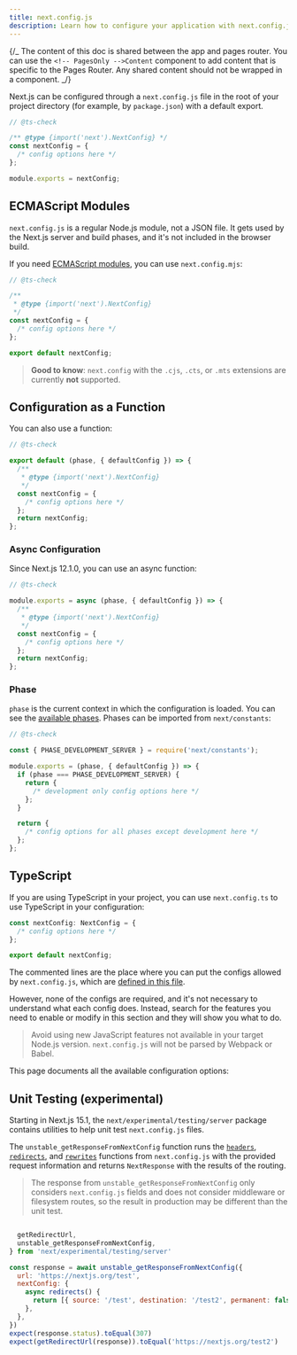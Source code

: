 ```yaml
---
title: next.config.js
description: Learn how to configure your application with next.config.js.
---
```


{/_ The content of this doc is shared between the app and pages router. You can use the `<!-- PagesOnly -->Content` component to add content that is specific to the Pages Router. Any shared content should not be wrapped in a component. _/}

Next.js can be configured through a `next.config.js` file in the root of your project directory (for example, by `package.json`) with a default export.

```js filename="next.config.js"
// @ts-check

/** @type {import('next').NextConfig} */
const nextConfig = {
  /* config options here */
};

module.exports = nextConfig;
```

## ECMAScript Modules

`next.config.js` is a regular Node.js module, not a JSON file. It gets used by the Next.js server and build phases, and it's not included in the browser build.

If you need [ECMAScript modules](https://nodejs.org/api/esm.html), you can use `next.config.mjs`:

```js filename="next.config.mjs"
// @ts-check

/**
 * @type {import('next').NextConfig}
 */
const nextConfig = {
  /* config options here */
};

export default nextConfig;
```

> **Good to know**: `next.config` with the `.cjs`, `.cts`, or `.mts` extensions are currently **not** supported.

## Configuration as a Function

You can also use a function:

```js filename="next.config.mjs"
// @ts-check

export default (phase, { defaultConfig }) => {
  /**
   * @type {import('next').NextConfig}
   */
  const nextConfig = {
    /* config options here */
  };
  return nextConfig;
};
```

### Async Configuration

Since Next.js 12.1.0, you can use an async function:

```js filename="next.config.js"
// @ts-check

module.exports = async (phase, { defaultConfig }) => {
  /**
   * @type {import('next').NextConfig}
   */
  const nextConfig = {
    /* config options here */
  };
  return nextConfig;
};
```

### Phase

`phase` is the current context in which the configuration is loaded. You can see the [available phases](https://github.com/vercel/next.js/blob/5e6b008b561caf2710ab7be63320a3d549474a5b/packages/next/shared/lib/constants.ts#L19-L23). Phases can be imported from `next/constants`:

```js filename="next.config.js"
// @ts-check

const { PHASE_DEVELOPMENT_SERVER } = require('next/constants');

module.exports = (phase, { defaultConfig }) => {
  if (phase === PHASE_DEVELOPMENT_SERVER) {
    return {
      /* development only config options here */
    };
  }

  return {
    /* config options for all phases except development here */
  };
};
```

## TypeScript

If you are using TypeScript in your project, you can use `next.config.ts` to use TypeScript in your configuration:

```ts filename="next.config.ts"
const nextConfig: NextConfig = {
  /* config options here */
};

export default nextConfig;
```

The commented lines are the place where you can put the configs allowed by `next.config.js`, which are [defined in this file](https://github.com/vercel/next.js/blob/canary/packages/next/src/server/config-shared.ts).

However, none of the configs are required, and it's not necessary to understand what each config does. Instead, search for the features you need to enable or modify in this section and they will show you what to do.

> Avoid using new JavaScript features not available in your target Node.js version. `next.config.js` will not be parsed by Webpack or Babel.

This page documents all the available configuration options:

## Unit Testing (experimental)

Starting in Next.js 15.1, the `next/experimental/testing/server` package contains utilities to help unit test `next.config.js` files.

The `unstable_getResponseFromNextConfig` function runs the [`headers`](/docs/app/api-reference/config/next-config-js/headers), [`redirects`](/docs/app/api-reference/config/next-config-js/redirects), and [`rewrites`](/docs/app/api-reference/config/next-config-js/rewrites) functions from `next.config.js` with the provided request information and returns `NextResponse` with the results of the routing.

> The response from `unstable_getResponseFromNextConfig` only considers `next.config.js` fields and does not consider middleware or filesystem routes, so the result in production may be different than the unit test.

```js

  getRedirectUrl,
  unstable_getResponseFromNextConfig,
} from 'next/experimental/testing/server'

const response = await unstable_getResponseFromNextConfig({
  url: 'https://nextjs.org/test',
  nextConfig: {
    async redirects() {
      return [{ source: '/test', destination: '/test2', permanent: false }]
    },
  },
})
expect(response.status).toEqual(307)
expect(getRedirectUrl(response)).toEqual('https://nextjs.org/test2')
```
